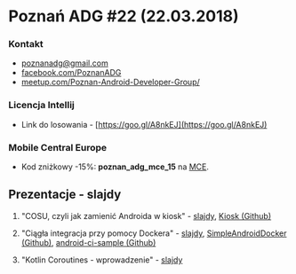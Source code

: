 # Poznań ADG #22 (22.03.2018)

### Kontakt
* [poznanadg@gmail.com](mailto:poznanadg@gmail.com)
* [facebook.com/PoznanADG](http://facebook.com/PoznanADG)
* [meetup.com/Poznan-Android-Developer-Group/ ](http://meetup.com/Poznan-Android-Developer-Group/)

### Licencja Intellij
* Link do losowania - [https://goo.gl/A8nkEJ](https://goo.gl/A8nkEJ)

### Mobile Central Europe
* Kod zniżkowy -15%: **poznan_adg_mce_15** na [MCE](https://2018.mceconf.com/).

## Prezentacje - slajdy
1) "COSU, czyli jak zamienić Androida w kiosk" - [slajdy](https://goo.gl/DeUGb1), [Kiosk (Github)](https://github.com/mrugacz95/Kiosk)

2) "Ciągła integracja przy pomocy Dockera" - [slajdy](https://goo.gl/GzMKGg), [SimpleAndroidDocker (Github)](https://github.com/mrmike/SimpleAndroidDocker), [android-ci-sample (Github)](https://github.com/mrmike/android-ci-sample)

3) "Kotlin Coroutines - wprowadzenie" - [slajdy](https://goo.gl/f88VkE)
